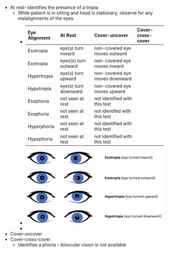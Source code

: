 - At rest- identifies the presence of a tropia
	- While patient is in sitting and head is stationary, observe for any malalignments of the eyes.
		- |Eye Alignment     | At Rest | Cover-uncover | Cover-cross-cover |
		  | ----------- | ----------- | --------|  --------| 
		  | Esotropia     | eye(s) turn inward   | non-covered eye moves outward | 
		  | Exotropia  | eyes(s) turn outward   | non-covered eye moves inward |
		  | Hypertropia| eye(s) turn upward   | non-covered eye moves downward |
		  |Hypotropia| eye(s) turn downward   | non-covered eye moves upward |
		  | Esophoria     | not seen at rest | not identified with this test| 
		  | Exophoria  | not seen at rest   | not identifed with this test|
		  | Hyperphoria| not seen at rest   | not identified with this test |
		  |Hypophoria| not seen at rest  | not identified with this test|
		- ![image.png](../assets/image_1639586349446_0.png)
		-
- Cover-uncover
- Cover-cross-cover
	- Identifies a phoria – binocular vision is not available